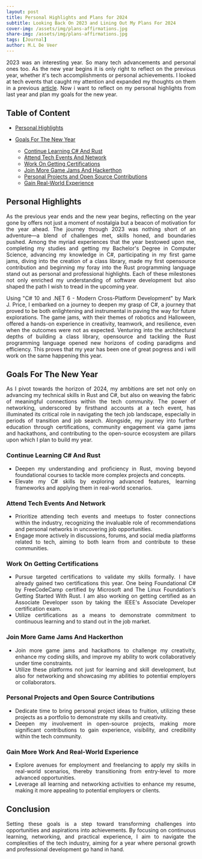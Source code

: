 ```yaml
---
layout: post
title: Personal Highlights and Plans for 2024
subtitle: Looking Back On 2023 and Lining Out My Plans For 2024
cover-img: /assets/img/plans-affirmations.jpg
share-img: /assets/img/plans-affirmations.jpg
tags: [Journal]
author: M.L De Veer
---
```


<div align="justify">2023 was an interesting year. So many tech advancements and personal ones too. As the new year begins it is only right to reflect on the previous year, whether it's tech accomplishments or personal achievements. I looked at tech events that caught my attention and expanded my thoughts on them in a previous <a href="https://maame-deveer.github.io/techhollow/2024-01-10-highlights-in-tech-in-2023/" target="_blank">article</a>. Now i want to reflect on my personal highlights from last year and plan my goals for the new year.</div>


## Table of Content

- [Personal Highlights](#personal)

- [Goals For The New Year](#2024goals)
    - [Continue Learning C# And Rust](#continue-learning-csharp-and-rust)
    - [Attend Tech Events And Network ](#networking)
    - [Work On Getting Certifications](#certifications)
    - [Join More Game Jams And Hackerthon](#gamejams-and-hackerthons)
    - [Personal Projects and Open Source Contributions](#projects-and-opensource)
    - [Gain Real-World Experience](#work-experience)


<a id="personal"></a>
## Personal Highlights

<div align="justify">As the previous year ends and the new year begins, reflecting on the year gone by offers not just a moment of nostalgia but a beacon of motivation for the year ahead. The journey through 2023 was nothing short of an adventure—a blend of challenges met, skills honed, and boundaries pushed. Among the myriad experiences that the year bestowed upon me, completing my studies and getting my Bachelor's Degree in Computer Science, advancing my knowledge in C#, participating in my first game jams, diving into the creation of a class library, made my first opensource contribution and beginning my foray into the Rust programming language stand out as personal and professional highlights. Each of these milestones not only enriched my understanding of software development but also shaped the path I wish to tread in the upcoming year.

Using "C# 10 and .NET 6 - Modern Cross-Platform Development" by Mark J. Price, I embarked on a journey to deepen my grasp of C#, a journey that proved to be both enlightening and instrumental in paving the way for future explorations. The game jams, with their themes of robotics and Halloween, offered a hands-on experience in creativity, teamwork, and resilience, even when the outcomes were not as expected. Venturing into the architectural depths of building a class library, opensource and tackling the Rust programming language opened new horizons of coding paradigms and efficiency. This proves that my year has been one of great pogress and i will work on the same happening this year.</div>


<a id="2024goals"></a>
## Goals For The New Year

<div align="justify">As I pivot towards the horizon of 2024, my ambitions are set not only on advancing my technical skills in Rust and C#, but also on weaving the fabric of meaningful connections within the tech community. The power of networking, underscored by firsthand accounts at a tech event, has illuminated its critical role in navigating the tech job landscape, especially in periods of transition and job search. Alongside, my journey into further education through certifications, community engagement via game jams and hackathons, and contributing to the open-source ecosystem are pillars upon which I plan to build my year.</div>

<a id="continue-learning-csharp-and-rust"></a>
### Continue Learning C# And Rust

* <div align="justify">Deepen my understanding and proficiency in Rust, moving beyond foundational courses to tackle more complex projects and concepts.</div>

* <div align="justify">Elevate my C# skills by exploring advanced features, learning frameworks and applying them in real-world scenarios.</div>

<a id="networking"></a>
### Attend Tech Events And Network 

* <div align="justify">Prioritize attending tech events and meetups to foster connections within the industry, recognizing the invaluable role of recommendations and personal networks in uncovering job opportunities.</div>

* <div align="justify">Engage more actively in discussions, forums, and social media platforms related to tech, aiming to both learn from and contribute to these communities.</div>

<a id="certifications"></a>
### Work On Getting Certifications

* <div align="justify">Pursue targeted certifications to validate my skills formally. I have already gained two certifications this year. One being Foundational C# by FreeCodeCamp certified by Microsoft and The Linux Foundation's Getting Started With Rust. I am also working on getting certified as an Associate Developer sson by taking the IEEE's Associate Developer certification exam.</div>

* <div align="justify">Utilize certifications as a means to demonstrate commitment to continuous learning and to stand out in the job market.</div>

<a id="gamejams-and-hackerthons"></a>
### Join More Game Jams And Hackerthon

* <div align="justify">Join more game jams and hackathons to challenge my creativity, enhance my coding skills, and improve my ability to work collaboratively under time constraints.</div>

* <div align="justify">Utilize these platforms not just for learning and skill development, but also for networking and showcasing my abilities to potential employers or collaborators.</div>

<a id="projects-and-opensource"></a>
### Personal Projects and Open Source Contributions

* <div align="justify">Dedicate time to bring personal project ideas to fruition, utilizing these projects as a portfolio to demonstrate my skills and creativity.</div>

* <div align="justify">Deepen my involvement in open-source projects, making more significant contributions to gain experience, visibility, and credibility within the tech community.</div>

<a id="work-experience"></a>
### Gain More Work And Real-World Experience

* <div align="justify">Explore avenues for employment and freelancing to apply my skills in real-world scenarios, thereby transitioning from entry-level to more advanced opportunities.</div>

* <div align="justify">Leverage all learning and networking activities to enhance my resume, making it more appealing to potential employers or clients.</div>

## Conclusion

<div align="justify">Setting these goals is a step toward transforming challenges into opportunities and aspirations into achievements. By focusing on continuous learning, networking, and practical experience, I aim to navigate the complexities of the tech industry, aiming for a year where personal growth and professional development go hand in hand.</div>
